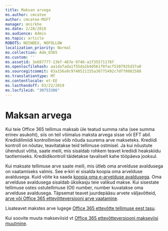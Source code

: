 ```yaml
---
title: Maksan arvega
ms.author: cmcatee
author: cmcatee-MSFT
manager: mnirkhe
ms.date: 2/28/2018
ms.audience: Admin
ms.topic: article
ROBOTS: NOINDEX, NOFOLLOW
localization_priority: Normal
ms.collection: Adm_O365
ms.custom: ''
ms.assetid: 3e687777-13bf-467e-9746-a1f35571178f
ms.openlocfilehash: aa1dafada1f55da1b4d561f0facf5307925d37a0
ms.sourcegitcommit: 03a156a9c9740521155a30775492c7dff0982588
ms.translationtype: MT
ms.contentlocale: et-EE
ms.lasthandoff: 03/22/2019
ms.locfileid: "30753386"
---
```

# <a name="pay-by-invoice"></a>Maksan arvega

Kui teie Office 365 tellimus maksab üle teatud summa raha (see summa erinev asukoht), siis on teil võimalus maksta arvega sisse või EFT abil. Krediidilimiidi kontrollimise võib nõuda suurema arve makseteks. Krediidi kontroll on nõutav, teavitatakse teid tellimuse ostmisel. Ja kui nõustute ühendust võtta, saate meili, mis sisaldab rohkem teavet krediidi heakskiidu taotlemiseks. Krediidikontroll täidetakse tavaliselt kahe tööpäeva jooksul.
  
Kui maksate tellimuse arve saate meili, mis ütleb oma arvelduse avaldusega on vaatamiseks valmis. See e‑kiri ei sisalda koopia oma arvelduse avaldusega. Kuid võite ka saada [koopia oma e-arvelduse avaldusega](https://support.office.com/article/734f4aab-df2d-4e9b-8cb1-691910bde216). Oma arvelduse avaldusega sisaldab üksikasju teie valikud makse. Kui sisestate tellimuse ostes ostutellimuse (Ot) number, number kuvatakse oma arvelduse avaldusega. Täpsemat teavet juurdepääsu arvete väljavõtteid, [arve või Office 365 ettevõtteversiooni arve vaatamine](https://support.office.com/article/2ae3ea58-4fce-4592-91d6-46e9ae3ec218).
  
Lisateavet makstes arve lugege [Office 365 ettevõtte tellimuse eest tasu](https://support.office.com/article/734f4aab-df2d-4e9b-8cb1-691910bde216).
  
Kui soovite muuta makseviisid vt [Office 365 ettevõtteversiooni makseviisi muutmine](https://support.office.com/article/8652f539-3123-4a8f-b9bd-6aa2f0e0372d).
  

